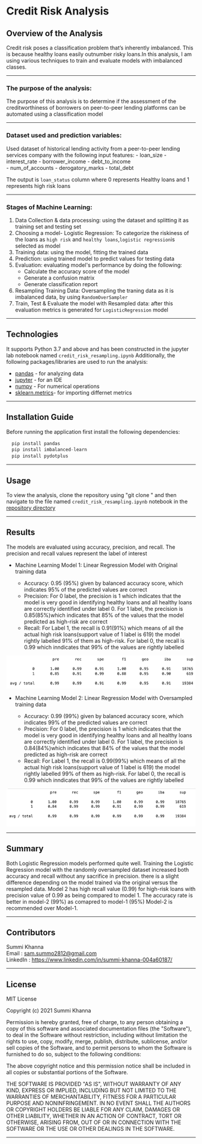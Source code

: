 # Credit Risk Analysis

## Overview of the Analysis
Credit risk poses a classification problem that’s inherently imbalanced. This is because healthy loans easily outnumber risky loans.In this analysis, I  am using various techniques to train and evaluate models with imbalanced classes.

---

### The purpose of the analysis:
The purpose of this analysis is to determine if the assessment of the creditworthiness of borrowers on peer-to-peer lending platforms can be automated  using a classification model

---

### Dataset used and prediction variables:
Used dataset of historical lending activity from a peer-to-peer lending services company with the following input features:
      - loan_size
      - interest_rate
      - borrower_income	
      - debt_to_income	
      - num_of_accounts	
      - derogatory_marks
      - total_debt
      
The output is `loan_status` column where 0 represents Healthy loans and 1 represents high risk loans

---

### Stages of Machine Learning:
1. Data Collection & data processing: using the dataset and splitting it as training set and testing set
2. Choosing a model- Logistic Regression: To categorize the riskiness of the loans as `high risk` and `healthy loans`,`logistic regression`is selected as        model
3. Training data: using the model, fitting the trained data
4. Prediction: using trained model to predict values for testing data
5. Evaluation: evaluating model's performance by doing the following:
   - Calculate the accuracy score of the model
   - Generate a confusion matrix
   - Generate classification report
6. Resampling Training Data: Oversampling the traning data as it is imbalanced data, by using `RandomOverSampler`
7. Train, Test & Evaluate the model with Resampled data: after this evaluation metrics is generated for `LogisticRegression` model

---

## Technologies

It supports Python 3.7 and above and has been constructed in the jupyter lab notebook named `credit_risk_resampling.ipynb`
Additionally, the following packages/libraries are used to run the analysis:

- [pandas](https://pypi.org/project/pandas/) - for analyzing data
- [jupyter](https://pypi.org/project/jupyter/) - for an IDE
- [numpy](https://pypi.org/project/numpy/) - For numerical operations
- [sklearn.metrics](https://pypi.org/project/scikit-metrics/)- for importing differnet metrics

---

## Installation Guide

Before running the application first install the following dependencies:

```python
  pip install pandas 
  pip install imbalanced-learn
  pip install pydotplus

```
---

## Usage

To view the analysis, clone the repository using "git clone <link>" and then navigate to the file named `credit_risk_resampling.ipynb` notebook in the [repository directory](https://github.com/Summi-Khanna/Challenge-12)

--- 

## Results

The models are evaluated using accuracy, precision, and recall. The precision and recall values represent the label of interest

* Machine Learning Model 1: Linear Regression Model with Original training data

  * Accuracy: 0.95 (95%) given by balanced accuracy score, which indicates 95% of the predicted values are correct
  * Precision: For 0 label, the precision is 1 which indicates that the model is very good in identifying healthy loans and all healthy loans are correctly identified under label 0. For 1 label, the precision is 0.85(85%)which indicates that 85% of the values that the model predicted as high-risk are correct
  * Recall: For Label 1, the recall is 0.91(91%) which means of all the actual high risk loans(support value of 1 label is 619) the model rightly labelled 91% of them as high-risk. For label 0, the recall is 0.99 which inndicates that 99% of the values are rightly labelled

![model-1](https://github.com/Summi-Khanna/Challenge-12/blob/main/Images/model-1.png)

* Machine Learning Model 2: Linear Regression Model with Oversampled training data

  * Accuracy: 0.99 (99%) given by balanced accuracy score, which indicates 99% of the predicted values are correct
  * Precision: For 0 label, the precision is 1 which indicates that the model is very good in identifying healthy loans and all healthy loans are correctly identified under label 0. For 1 label, the precision is 0.84(84%)which indicates that 84% of the values that the model predicted as high-risk are correct
  * Recall: For Label 1, the recall is 0.99(99%) which means of all the actual high risk loans(support value of 1 label is 619) the model rightly labelled 99% of them as high-risk. For label 0, the recall is 0.99 which inndicates that 99% of the values are rightly labelled

![model-2](https://github.com/Summi-Khanna/Challenge-12/blob/main/Images/Model-2.png)
  
---

## Summary

Both Logistic Regression models performed quite well. Training the Logistic Regression model with the randomly oversampled dataset increased both accuracy and recall without any sacrifice in precision. there is a slight difference depending on the model trained via the original versus the resampled data. Model 2 has high recall value (0.99) for high-risk loans with precision value of 0.99 as being compared to model 1. The accuracy rate is better in model-2 (99%) as comapred to model-1 (95%) Model-2 is recommended over Model-1. 

---

## Contributors
 
Summi Khanna  
Email : sam.summo2812@gmail.com <br>
LinkedIn : https://www.linkedin.com/in/summi-khanna-004a60187/

---

## License

MIT License

Copyright (c) 2021 Summi Khanna

Permission is hereby granted, free of charge, to any person obtaining a copy
of this software and associated documentation files (the "Software"), to deal
in the Software without restriction, including without limitation the rights
to use, copy, modify, merge, publish, distribute, sublicense, and/or sell
copies of the Software, and to permit persons to whom the Software is
furnished to do so, subject to the following conditions:

The above copyright notice and this permission notice shall be included in all
copies or substantial portions of the Software.

THE SOFTWARE IS PROVIDED "AS IS", WITHOUT WARRANTY OF ANY KIND, EXPRESS OR
IMPLIED, INCLUDING BUT NOT LIMITED TO THE WARRANTIES OF MERCHANTABILITY,
FITNESS FOR A PARTICULAR PURPOSE AND NONINFRINGEMENT. IN NO EVENT SHALL THE
AUTHORS OR COPYRIGHT HOLDERS BE LIABLE FOR ANY CLAIM, DAMAGES OR OTHER
LIABILITY, WHETHER IN AN ACTION OF CONTRACT, TORT OR OTHERWISE, ARISING FROM,
OUT OF OR IN CONNECTION WITH THE SOFTWARE OR THE USE OR OTHER DEALINGS IN THE
SOFTWARE.

---
